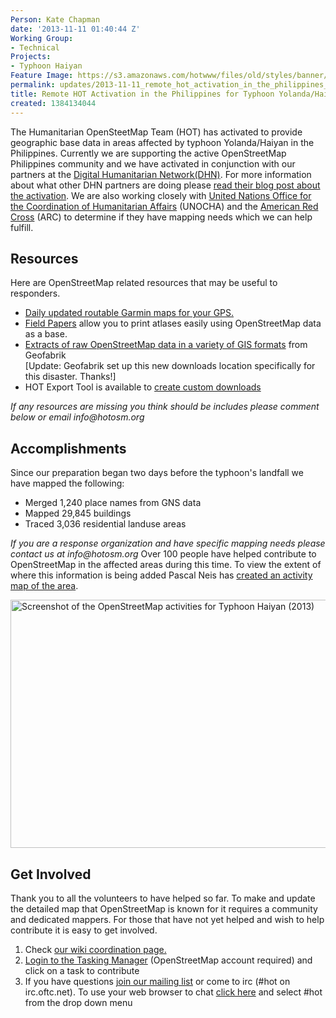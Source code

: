```yaml
---
Person: Kate Chapman
date: '2013-11-11 01:40:44 Z'
Working Group:
- Technical
Projects:
- Typhoon Haiyan
Feature Image: https://s3.amazonaws.com/hotwww/files/old/styles/banner/public/OpenStreetMap_Activities_for_Typhoon_Haiyan__2013_.png
permalink: updates/2013-11-11_remote_hot_activation_in_the_philippines_for_typhoon_yolanda/haiyan
title: Remote HOT Activation in the Philippines for Typhoon Yolanda/Haiyan
created: 1384134044
---
```

<p>The Humanitarian OpenSteetMap Team (HOT) has activated to provide geographic base data in areas affected by typhoon Yolanda/Haiyan in the Philippines. Currently we are supporting the active OpenStreetMap Philippines community and we have activated in conjunction with our partners at the <a href="http://digitalhumanitarians.com/">Digital Humanitarian Network(DHN)</a>. For more information about what other DHN partners are doing please <a href="http://digitalhumanitarians.com/profiles/blogs/yolanda">read their blog post about the activation</a>. We are also working closely with <a href="http://www.unocha.org/">United Nations Office for the Coordination of Humanitarian Affairs</a> (UNOCHA) and the <a href="http://www.redcross.org/what-we-do/international-services">American Red Cross</a> (ARC) to determine if they have mapping needs which we can help fulfill.</p><h2>Resources</h2><p>Here are OpenStreetMap related resources that may be useful to responders.</p><ul><li><a href="http://www.s1expeditions.com/p/openstreetmaps.html">Daily updated routable Garmin maps for your GPS.</a></li><li><a href="http://fieldpapers.org/">Field Papers</a> allow you to print atlases easily using OpenStreetMap data as a base.</li><li><a href="http://labs.geofabrik.de/haiyan/">Extracts of raw OpenStreetMap data in a variety of GIS formats</a> from Geofabrik</li>[Update: Geofabrik set up this new downloads location specifically for this disaster. Thanks!]<li>HOT Export Tool is available to <a href="http://export.hotosm.org">create custom downloads</a></li></ul><p><em> If any resources are missing you think should be includes please comment below or email info@hotosm.org</em></p><h2>Accomplishments</h2><p>Since our preparation began two days before the typhoon's landfall we have mapped the following:</p><ul><li>Merged 1,240 place names from GNS data</li><li>Mapped 29,845 buildings</li><li>Traced 3,036 residential landuse areas</li></ul><p><em>If you are a response organization and have specific mapping needs please contact us at info@hotosm.org</em> Over 100 people have helped contribute to OpenStreetMap in the affected areas during this time. To view the extent of where this information is being added Pascal Neis has <a href="http://resultmaps.neis-one.org/osm-typhoon-haiyan-2013/#6/12.061/123.486">created an activity map of the area</a>.</p><p><img title="Screenshot of the OpenStreetMap activities for Typhoon Haiyan (2013)" src="https://s3.amazonaws.com/hotwww/files/old/OpenStreetMap_Activities_for_Typhoon_Haiyan__2013__0.png" alt="Screenshot of the OpenStreetMap activities for Typhoon Haiyan (2013)" height="397" width="780"></p><h2>Get Involved</h2><p>Thank you to all the volunteers to have helped so far. To make and update the detailed map that OpenStreetMap is known for it requires a community and dedicated mappers. For those that have not yet helped and wish to help contribute it is easy to get involved.</p><ol><li>Check <a href="http://wiki.openstreetmap.org/wiki/Typhoon_Haiyan">our wiki coordination page.</a></li><li><a href="http://tasks.hotosm.org/">Login to the Tasking Manager</a> (OpenStreetMap account required) and click on a task to contribute</li><li>If you have questions <a href="https://lists.openstreetmap.org/listinfo/hot">join our mailing list</a> or come to irc (#hot on irc.oftc.net). To use your web browser to chat <a href="http://irc.openstreetmap.org/">click here</a> and select #hot from the drop down menu</li></ol>
